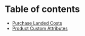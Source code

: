 # Table of contents

* [Purchase Landed Costs](README.md)
* [Product Custom Attributes](product-custom-attributes.md)

